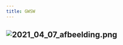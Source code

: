 ```yaml
---
title: GWSW
---
```


## ![2021_04_07_afbeelding.png](https://cdn.logseq.com/%2F8f1ae382-5f18-4f77-89b5-10a6cfda69c588bbaf24-1ae0-41f2-b744-7bb3a7eab6ea2021_04_07_afbeelding.png?Expires=4771402920&Signature=cLp-DxRkWl4QBS8yDeGv22zD0SH4W8-fzhOmBTbfSgCHa~Yl1hbUsbv1ouRAE6G8YqxLTnrTVA5wyx8yzrRIxhEB5xRONMqePbQtH0T4SgROxP7ZDQ-UYWRSSl7T0w0dRuAm2jnLFHa8zKFjVN5V1gFpJysXfmqGwZWbGYl5wFN-N247VxO-bejhEvMF5Oi-waiabr5dDqos6i-r~7PLSbaIqyuTuohNMoPFw6kwG3n0JKDyucnseHlPjp8YwENMBmT4AlXw7NnODguMu83AdY1UelW63F~OPYbxytH8uXGCyWvu-u5IU~G6TfhtogKDFcfSLKA2VVO-z63Nxh3O2A__&Key-Pair-Id=APKAJE5CCD6X7MP6PTEA) 
##